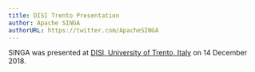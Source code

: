 ```yaml
---
title: DISI Trento Presentation
author: Apache SINGA
authorURL: https://twitter.com/ApacheSINGA
---
```


SINGA was presented at [DISI, University of Trento, Italy](https://www.disi.unitn.it/) on 14 December 2018.
